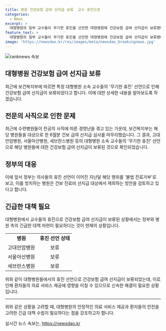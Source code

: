 ```yaml
---
title: 병원 건강보험 급여 선지급 보류  교수 휴진으로
categories:
  - News
excerpt: >
  대형병원의 일부 교수들이 무기한 휴진을 선언한 대형병원에 건강보험 급여 선지급이 보류됐다. 보건복지부는 수련병원들을 대상으로 한 6월분 건보 급여 선지급 심사를 마무리하고, 해당 병원들에는 건보 진료비 선지급 대상에서 제외하는 방안을 검토하고 있다.
feature_text: >
  대형병원의 일부 교수들이 무기한 휴진을 선언한 대형병원에 건강보험 급여 선지급이 보류됐다. 보건복지부는 수련병원들을 대상으로 한 6월분 건보 급여 선지급 심사를 마무리하고, 해당 병원들에는 건보 진료비 선지급 대상에서 제외하는 방안을 검토하고 있다.
image: 'https://newsdao.kr/res/images/meta/newsdao_breakingnews.jpg'
---
```


<p><img src="https://newsdao.kr/res/images/meta/newsdao_breakingnews.jpg" alt="ranknews 속보" /></p>

<h2>대형병원 건강보험 급여 선지급 보류</h2>

<p data-ke-size="size16">최근에 보건복지부에 따르면 특정 대형병원 소속 교수들의 '무기한 휴진' 선언으로 인해 건강보험 급여 선지급이 보류되었다고 합니다. 이에 대한 상세한 내용을 알아보도록 하겠습니다.</p>

<h2 data-ke-size="size26">전문의 사직으로 인한 문제</h2>

<p data-ke-size="size16">최근에 수련병원들이 전공의 사직에 따른 경영난을 겪고 있는 가운데, 보건복지부는 해당 병원들을 대상으로 한 6월분 건보 급여 선지급 심사를 마무리했습니다. 그 결과, 고대안암병원, 서울아산병원, 세브란스병원 등의 대형병원 소속 교수들의 '무기한 휴진' 선언으로 해당 병원들에 대한 건강보험 급여 선지급이 보류된 것으로 확인되었습니다.</p>

<h2 data-ke-size="size26">정부의 대응</h2>

<p data-ke-size="size16">이에 앞서 정부는 의사들의 휴진 선언이 이어진 지난달 해당 행위를 '불법 진료거부'로 보고, 이를 방치하는 병원은 건보 진료비 선지급 대상에서 제외하는 방안을 검토하고 있다고 합니다.</p>

<h2 data-ke-size="size26">긴급한 대책 필요</h2>

<p data-ke-size="size16">대형병원에서 교수들의 휴진으로 건강보험 급여 선지급이 보류된 상황에서는 정부와 병원 측의 긴급한 대책 마련이 필요하다는 것이 현재의 상황입니다.</p>

<table>
   <tbody>
      <tr>
         <td style="text-align: center; height: 17px;"><b>병원</b></td>
         <td style="text-align: center; height: 17px;"><b>휴진 선언 상태</b></td>
      </tr>
      <tr>
         <td style="text-align: center; height: 17px;">고대안암병원</td>
         <td style="text-align: center; height: 17px;">보류</td>
      </tr>
      <tr>
         <td style="text-align: center; height: 17px;">서울아산병원</td>
         <td style="text-align: center; height: 17px;">보류</td>
      </tr>
      <tr>
         <td style="text-align: center; height: 17px;">세브란스병원</td>
         <td style="text-align: center; height: 17px;">보류</td>
      </tr>
   </tbody>
</table>

<p data-ke-size="size16">위와 같이 대형병원들에서의 휴진 선언으로 건강보험 급여 선지급이 보류되었는데, 이로 인해 환자들의 의료 서비스 제공에 영향을 미칠 수 있으므로 신속한 해결이 필요한 상황입니다.</p>

<hr>

<p data-ke-size="size16">위와 같은 상황을 고려할 때, 대형병원의 안정적인 의료 서비스 제공과 환자들의 안전을 고려한 긴급 대책 수립이 필요하다는 점을 강조하고자 합니다.</p>
실시간 뉴스 속보는, <a href="https://newsdao.kr" rel="dofollow">https://newsdao.kr</a>


